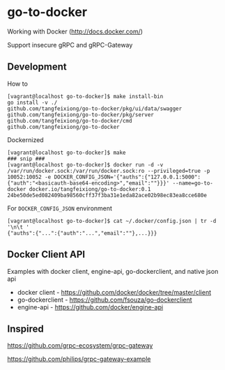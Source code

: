 # go-to-docker

Working with Docker (http://docs.docker.com/)

Support insecure gRPC and gRPC-Gateway

## Development

How to
```
[vagrant@localhost go-to-docker]$ make install-bin
go install -v ./
github.com/tangfeixiong/go-to-docker/pkg/ui/data/swagger
github.com/tangfeixiong/go-to-docker/pkg/server
github.com/tangfeixiong/go-to-docker/cmd
github.com/tangfeixiong/go-to-docker
```

Dockernized
```
[vagrant@localhost go-to-docker]$ make
### snip ###
[vagrant@localhost go-to-docker]$ docker run -d -v /var/run/docker.sock:/var/run/docker.sock:ro --privileged=true -p 10052:10052 -e DOCKER_CONFIG_JSON='{"auths":{"127.0.0.1:5000":{"auth":"<basicauth-base64-encoding>","email":""}}}' --name=go-to-docker docker.io/tangfeixiong/go-to-docker:0.1
24be50de5ed082409ba98560cff37f3ba31e1eda82ace02b98ec83ea8cce680e
```

For `DOCKER_CONFIG_JSON` environment
```
[vagrant@localhost go-to-docker]$ cat ~/.docker/config.json | tr -d '\n\t '
{"auths":{"...":{"auth":"...","email":""},...}}}
```

## Docker Client API

Examples with docker client, engine-api, go-dockerclient, and native json api

* docker client - https://github.com/docker/docker/tree/master/client
* go-dockerclient - https://github.com/fsouza/go-dockerclient
* engine-api - https://github.com/docker/engine-api

## Inspired

https://github.com/grpc-ecosystem/grpc-gateway

https://github.com/philips/grpc-gateway-example